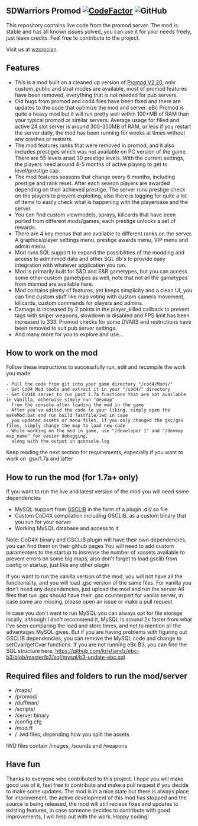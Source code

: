 ## SDWarriors Promod [![CodeFactor](https://www.codefactor.io/repository/github/kristiandz/ebc-pm/badge)](https://www.codefactor.io/repository/github/kristiandz/ebc-pm) ![GitHub](https://img.shields.io/github/license/kristiandz/ebc-pm)

This repository contains live code from the promod server.
The mod is stable and has all known issues solved, you can use it for your needs freely, just leave credits. Feel free to contribute to the project.

Visit us at [wzcroclan](https://wzcroclan.com)

## Features

- This is a mod built on a cleaned up version of [Promod V2.20](https://github.com/cod4mw/promod), only custom_public and strat modes are available, most of promod features have been removed, everything that is not needed for pub servers.
- Old bugs from promod and cod4 files have been fixed and there are updates to the code that optimize the mod and server. eBc Promod is quite a heavy mod but it will run pretty well within 100+MB of RAM than your typical promod or similar servers. Average usage for filled and active 24 slot server is around 300-350MB of RAM, or less if you restart the server daily, the mod has been running for weeks at times without any crashes or restarts.
- The mod features ranks that were removed in promod, and it also includes prestiges which was not available on PC version of the game. There are 55 levels anad 30 prestige levels. With the current settings, the players need around 4-5 months of active playing to get to level/prestige cap.
- The mod features seasons that change every 6 months, including prestige and rank reset. After each season players are awarded depending on their achieved prestige. The server runs prestige check on the players to prevent exploiting, also there is logging for quite a lot of items to easily check what is happening with the playerbase and the server.
- You can find custom viewmodels, sprays, killcards that have been ported from different mods/games, each prestige unlocks a set of rewards.
- There are 4 key menus that are available to different ranks on the server. A graphics/player settings menu, prestige awards menu, VIP menu and admin menu.
- Mod runs SQL support to expand the possibilities of the modding and access to adminmod data and other SQL db's to provide easy integration with whatever application you run.
- Mod is primarily built for S&D and S&R gametypes, but you can access some other custom gametypes as well, note that not all the gametypes from mixmod are available here.
- Mod contains plenty of features, yet keeps simplicity and a clean UI, you can find custom stuff like map voting with custom camera movement, killcards, custom commands for players and admins.
- Damage is increased by 2 points in the player_killed callback to prevent tags with sniper weapons, slowdown is disabled and FPS limit has been increased to 333. Promod checks for some DVARS and restrictions have been removed to suit pub server settings.
- And many more for you to explore and use...

## How to work on the mod

Follow these instructions to successfully run, edit and recompile the work you made

```
- Pull the code from git into your game directory "/cod4/Mods/"
- Get CoD4 Mod tools and extract it in your "/cod4/" directory
- Get CoD4X server to run post 1.7a functions that are not available in vanilla, otherwise simply run "devmap" 
  from the console after loading the mod in the game
- After you've edited the code to your liking, simply open the makeMod.bat and run build fastfile/iwd in case
  you updated assets or menu files, if you only changed the gsc/gsx files, simply change the map to load new code
- While working on the mod in game, use "/developer 1" and "/devmap map_name" for easier debugging, 
  along with the output in qconsole.log
```
Keep reading the next section for requirements, especially if you want to work on .gsx/1.7a and latter

## How to run the mod (for 1.7a+ only)

If you want to run the live and latest version of the mod you will need some dependencies

- MySQL support from [GSCLIB](https://github.com/Iswenzz/gsclib) in the form of a plugin .dll/.so file
- Custom CoD4X compilation including GSCLIB, as a custom binary that you run for your server
- Working MySQL database and access to it

Note: CoD4X binary and GSCLIB plugin will have their own dependencies, you can find them on their github pages
You will need to add custom paramenters to the startup to increase the number of xassets available to prevent errors on some big maps, also don't forget to load gsclib from config or startup, just like any other plugin

If you want to run the vanilla version of the mod, you will not have all the functionality, and you will load .gsc version of the same files.
For vanilla you don't need any dependencies, just upload the mod and run the server
All files that run .gsx should have their .gsc counterpart for vanilla server, in case some are missing, please open an issue or make a pull request

In case you don't want to run MySQL you can always opt for file storage locally, although I don't recommend it, MySQL is around 2x faster from what I've seen comparing the load and store times, and not to mention all the advantages MySQL gives. But if you are having problems with figuring out GSCLIB dependencies, you can remove the MySQL code and change to setCvar/getCvar functions. If you are not running eBc B3, you can find the SQL structure here: https://github.com/kristiandz/ebc-b3/blob/master/b3/sql/mysql/b3-update-ebc.sql

## Required files and folders to run the mod/server

- /maps/
- /promod/
- /duffman/
- /scripts/
- /server binary
- /config.cfg
- /mod.ff
- / .iwd files, depending how you split the assets

IWD files contain /images, /sounds and /weapons

## Have fun

Thanks to everyone who contributed to this project. I hope you will make good use of it, feel free to contribute and make a pull request if you decide to make some updates.
The mod is in a nice state but there is always place for improvement, the active development of this mod has stopped and the source is being released, the mod will still recieve fixes and updates to existing features, in case someone decides to contribute with good improvements, I will help out with the work. Happy coding!
